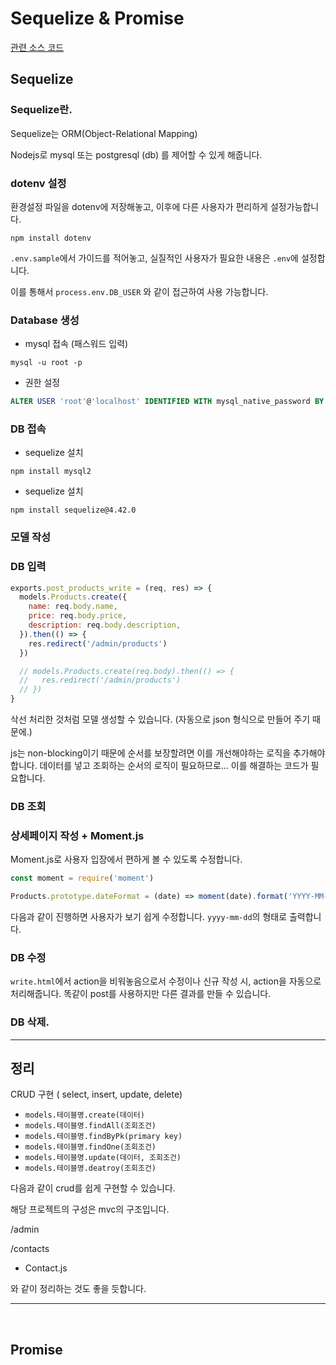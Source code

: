 # Sequelize & Promise

[관련 소스 코드](https://github.com/parkjunyoung/sequelize-crud)

## Sequelize

### Sequelize란.

Sequelize는 ORM(Object-Relational Mapping)

Nodejs로 mysql 또는 postgresql (db) 를 제어할 수 있게 해줍니다.

### dotenv 설정

환경설정 파일을 dotenv에 저장해놓고, 이후에 다른 사용자가 편리하게 설정가능합니다.

```shell
npm install dotenv
```

`.env.sample`에서 가이드를 적어놓고, 실질적인 사용자가 필요한 내용은 `.env`에 설정합니다.

이를 통해서 `process.env.DB_USER` 와 같이 접근하여 사용 가능합니다.

### Database 생성

- mysql 접속 (패스워드 입력)

```shell
mysql -u root -p
```

- 권한 설정

```sql
ALTER USER 'root'@'localhost' IDENTIFIED WITH mysql_native_password BY '루트 비밀번호';
```

### DB 접속

- sequelize 설치

```shell
npm install mysql2
```

- sequelize 설치

```shell
npm install sequelize@4.42.0
```

### 모델 작성

### DB 입력

```js
exports.post_products_write = (req, res) => {
  models.Products.create({
    name: req.body.name,
    price: req.body.price,
    description: req.body.description,
  }).then(() => {
    res.redirect('/admin/products')
  })

  // models.Products.create(req.body).then(() => {
  //   res.redirect('/admin/products')
  // })
}
```

삭선 처리한 것처럼 모델 생성할 수 있습니다. (자동으로 json 형식으로 만들어 주기 때문에.)

js는 non-blocking이기 때문에 순서를 보장할려면 이를 개선해야하는 로직을 추가해야합니다. 데이터를 넣고 조회하는 순서의 로직이 필요하므로... 이를 해결하는 코드가 필요합니다.

### DB 조회

### 상세페이지 작성 + Moment.js

Moment.js로 사용자 입장에서 편하게 볼 수 있도록 수정합니다.

```js
const moment = require('moment')

Products.prototype.dateFormat = (date) => moment(date).format('YYYY-MM-DD')
```

다음과 같이 진행하면 사용자가 보기 쉽게 수정합니다. `yyyy-mm-dd`의 형태로 출력합니다.

### DB 수정

`write.html`에서 action을 비워놓음으로서 수정이나 신규 작성 시, action을 자동으로 처리해줍니다. 똑같이 post를 사용하지만 다른 결과를 만들 수 있습니다.

### DB 삭제.

---

## 정리

CRUD 구현 ( select, insert, update, delete)

- `models.테이블명.create(데이터)`
- `models.테이블명.findAll(조회조건)`
- `models.테이블명.findByPk(primary key)`
- `models.테이블명.findOne(조회조건)`
- `models.테이블명.update(데이터, 조회조건)`
- `models.테이블명.deatroy(조회조건)`

다음과 같이 crud를 쉽게 구현할 수 있습니다.

해당 프로젝트의 구성은 mvc의 구조입니다.

/admin

/contacts

- Contact.js

와 같이 정리하는 것도 좋을 듯합니다.

---

<br/>

## Promise
